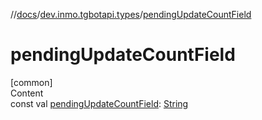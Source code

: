 //[docs](../../index.md)/[dev.inmo.tgbotapi.types](index.md)/[pendingUpdateCountField](pending-update-count-field.md)



# pendingUpdateCountField  
[common]  
Content  
const val [pendingUpdateCountField](pending-update-count-field.md): [String](https://kotlinlang.org/api/latest/jvm/stdlib/kotlin/-string/index.html)  



